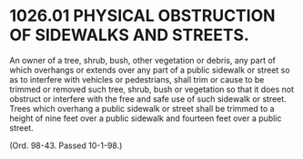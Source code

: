 1026.01 PHYSICAL OBSTRUCTION OF SIDEWALKS AND STREETS.
======================================================

An owner of a tree, shrub, bush, other vegetation or debris, any part of
which overhangs or extends over any part of a public sidewalk or street
so as to interfere with vehicles or pedestrians, shall trim or cause to
be trimmed or removed such tree, shrub, bush or vegetation so that it
does not obstruct or interfere with the free and safe use of such
sidewalk or street. Trees which overhang a public sidewalk or street
shall be trimmed to a height of nine feet over a public sidewalk and
fourteen feet over a public street.

(Ord. 98-43. Passed 10-1-98.)
